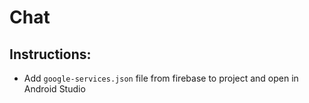 # Chat

## Instructions:
  * Add `google-services.json` file from firebase to project and open in Android Studio
